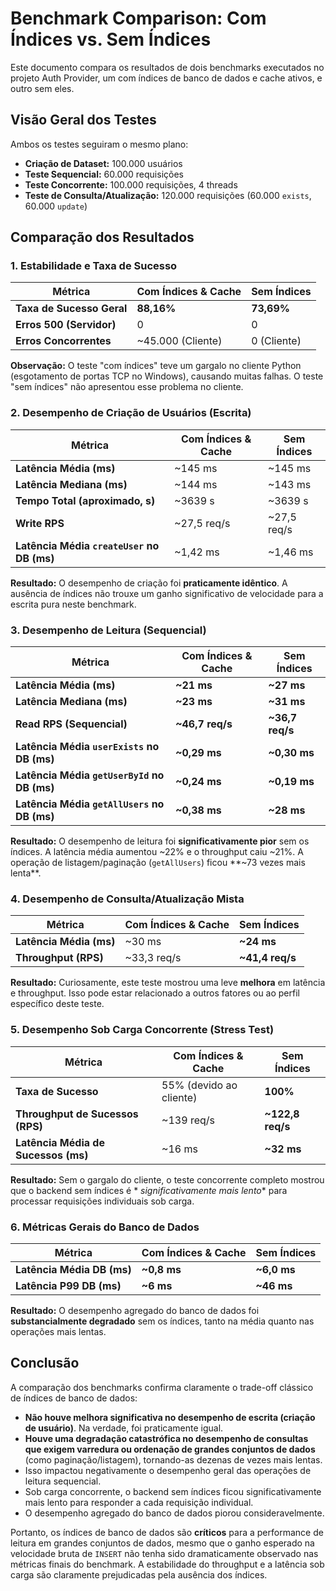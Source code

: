 # Benchmark Comparison: Com Índices vs. Sem Índices

Este documento compara os resultados de dois benchmarks executados no projeto Auth Provider, um com índices de banco de
dados e cache ativos, e outro sem eles.

## Visão Geral dos Testes

Ambos os testes seguiram o mesmo plano:

- **Criação de Dataset:** 100.000 usuários
- **Teste Sequencial:** 60.000 requisições
- **Teste Concorrente:** 100.000 requisições, 4 threads
- **Teste de Consulta/Atualização:** 120.000 requisições (60.000 `exists`, 60.000 `update`)

## Comparação dos Resultados

### 1. Estabilidade e Taxa de Sucesso

| Métrica                   | Com Índices & Cache | Sem Índices |
|---------------------------|---------------------|-------------|
| **Taxa de Sucesso Geral** | **88,16%**          | **73,69%**  |
| **Erros 500 (Servidor)**  | 0                   | 0           |
| **Erros Concorrentes**    | ~45.000 (Cliente)   | 0 (Cliente) |

**Observação:** O teste "com índices" teve um gargalo no cliente Python (esgotamento de portas TCP no Windows), causando
muitas falhas. O teste "sem índices" não apresentou esse problema no cliente.

### 2. Desempenho de Criação de Usuários (Escrita)

| Métrica                                    | Com Índices & Cache | Sem Índices |
|--------------------------------------------|---------------------|-------------|
| **Latência Média (ms)**                    | ~145 ms             | ~145 ms     |
| **Latência Mediana (ms)**                  | ~144 ms             | ~143 ms     |
| **Tempo Total (aproximado, s)**            | ~3639 s             | ~3639 s     |
| **Write RPS**                              | ~27,5 req/s         | ~27,5 req/s |
| **Latência Média `createUser` no DB (ms)** | ~1,42 ms            | ~1,46 ms    |

**Resultado:** O desempenho de criação foi **praticamente idêntico**. A ausência de índices não trouxe um ganho
significativo de velocidade para a escrita pura neste benchmark.

### 3. Desempenho de Leitura (Sequencial)

| Métrica                                     | Com Índices & Cache | Sem Índices     |
|---------------------------------------------|---------------------|-----------------|
| **Latência Média (ms)**                     | **~21 ms**          | **~27 ms**      |
| **Latência Mediana (ms)**                   | **~23 ms**          | **~31 ms**      |
| **Read RPS (Sequencial)**                   | **~46,7 req/s**     | **~36,7 req/s** |
| **Latência Média `userExists` no DB (ms)**  | **~0,29 ms**        | **~0,30 ms**    |
| **Latência Média `getUserById` no DB (ms)** | **~0,24 ms**        | **~0,19 ms**    |
| **Latência Média `getAllUsers` no DB (ms)** | **~0,38 ms**        | **~28 ms**      |

**Resultado:** O desempenho de leitura foi **significativamente pior** sem os índices. A latência média aumentou ~22% e
o throughput caiu ~21%. A operação de listagem/paginação (`getAllUsers`) ficou **~73 vezes mais lenta**.

### 4. Desempenho de Consulta/Atualização Mista

| Métrica                 | Com Índices & Cache | Sem Índices     |
|-------------------------|---------------------|-----------------|
| **Latência Média (ms)** | ~30 ms              | **~24 ms**      |
| **Throughput (RPS)**    | ~33,3 req/s         | **~41,4 req/s** |

**Resultado:** Curiosamente, este teste mostrou uma leve **melhora** em latência e throughput. Isso pode estar
relacionado a outros fatores ou ao perfil específico deste teste.

### 5. Desempenho Sob Carga Concorrente (Stress Test)

| Métrica                             | Com Índices & Cache     | Sem Índices      |
|-------------------------------------|-------------------------|------------------|
| **Taxa de Sucesso**                 | 55% (devido ao cliente) | **100%**         |
| **Throughput de Sucessos (RPS)**    | ~139 req/s              | **~122,8 req/s** |
| **Latência Média de Sucessos (ms)** | ~16 ms                  | **~32 ms**       |

**Resultado:** Sem o gargalo do cliente, o teste concorrente completo mostrou que o backend sem índices é *
*significativamente mais lento** para processar requisições individuais sob carga.

### 6. Métricas Gerais do Banco de Dados

| Métrica                    | Com Índices & Cache | Sem Índices |
|----------------------------|---------------------|-------------|
| **Latência Média DB (ms)** | **~0,8 ms**         | **~6,0 ms** |
| **Latência P99 DB (ms)**   | **~6 ms**           | **~46 ms**  |

**Resultado:** O desempenho agregado do banco de dados foi **substancialmente degradado** sem os índices, tanto na média
quanto nas operações mais lentas.

## Conclusão

A comparação dos benchmarks confirma claramente o trade-off clássico de índices de banco de dados:

- **Não houve melhora significativa no desempenho de escrita (criação de usuário)**. Na verdade, foi praticamente igual.
- **Houve uma degradação catastrófica no desempenho de consultas que exigem varredura ou ordenação de grandes conjuntos
  de dados** (como paginação/listagem), tornando-as dezenas de vezes mais lentas.
- Isso impactou negativamente o desempenho geral das operações de leitura sequencial.
- Sob carga concorrente, o backend sem índices ficou significativamente mais lento para responder a cada requisição
  individual.
- O desempenho agregado do banco de dados piorou consideravelmente.

Portanto, os índices de banco de dados são **críticos** para a performance de leitura em grandes conjuntos de dados,
mesmo que o ganho esperado na velocidade bruta de `INSERT` não tenha sido dramaticamente observado nas métricas finais
do benchmark. A estabilidade do throughput e a latência sob carga são claramente prejudicadas pela ausência dos índices.
